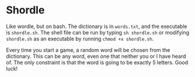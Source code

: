# Shordle

Like wordle, but on bash. The dictionary is in `words.txt`, and the executable is `shordle.sh`.
The shell file can be run by typing `sh shordle.sh` or modifying `shordle.sh` as an executable
by running `chmod +x shordle.sh`.

Every time you start a game, a random word will be chosen from the dictionary. This can be any word,
even one that neither you or I have heard of. The only constraint is that the word is going to be
exactly 5 letters. Good luck!
